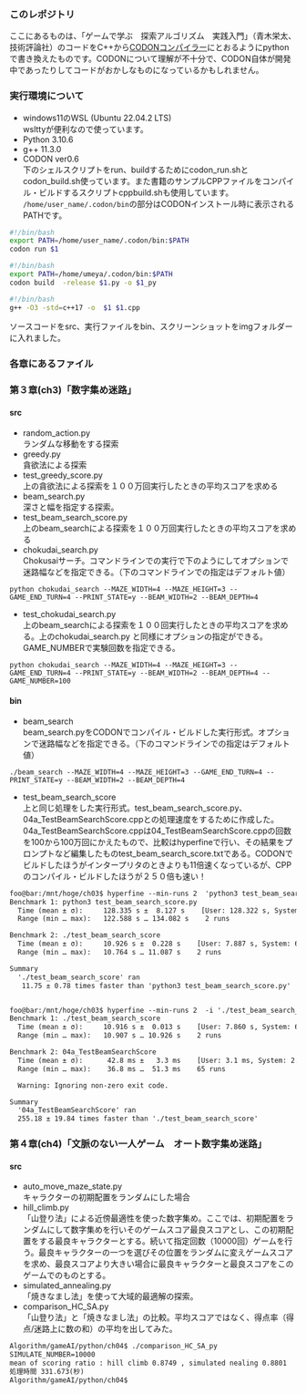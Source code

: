 ### **このレポジトリ**
ここにあるものは、「ゲームで学ぶ　探索アルゴリズム　実践入門」（青木栄太、技術評論社）のコードをC++から[CODONコンパイラー](https://github.com/exaloop/codon)にとおるようにpythonで書き換えたものです。CODONについて理解が不十分で、CODON自体が開発中であったりしてコードがおかしなものになっているかもしれません。

### **実行環境について**
* windows11のWSL (Ubuntu 22.04.2 LTS)<br>wslttyが便利なので使っています。
* Python 3.10.6
* g++ 11.3.0 
* CODON ver0.6<br>下のシェルスクリプトをrun、buildするためにcodon_run.shとcodon_build.sh使っています。また書籍のサンプルCPPファイルをコンパイル・ビルドするスクリプトcppbuild.shも使用しています。<br>
  `/home/user_name/.codon/bin`の部分はCODONインストール時に表示されるPATHです。

```sh:codon_run.sh
#!/bin/bash
export PATH=/home/user_name/.codon/bin:$PATH
codon run $1
```
```sh:codon_build.sh
#!/bin/bash
export PATH=/home/umeya/.codon/bin:$PATH
codon build  -release $1.py -o $1_py
```
```sh:cppbuild.sh
#!/bin/bash
g++ -O3 -std=c++17 -o  $1 $1.cpp
```
ソースコードをsrc、実行ファイルをbin、スクリーンショットをimgフォルダーに入れました。

### **各章にあるファイル**

### 第３章(ch3)「数字集め迷路」
#### src
* random_action.py <br>ランダムな移動をする探索
* greedy.py <br>貪欲法による探索
*  test_greedy_score.py <br>上の貪欲法による探索を１００万回実行したときの平均スコアを求める
*  beam_search.py <br>深さと幅を指定する探索。<br>
*  test_beam_search_score.py <br>上のbeam_searchによる探索を１００万回実行したときの平均スコアを求める
*  chokudai_search.py<br>Chokusaiサーチ。コマンドラインでの実行で下のようにしてオプションで迷路幅などを指定できる。（下のコマンドラインでの指定はデフォルト値）
  ```
python chokudai_search --MAZE_WIDTH=4 --MAZE_HEIGHT=3 --GAME_END_TURN=4 --PRINT_STATE=y --BEAM_WIDTH=2 --BEAM_DEPTH=4
```
*  test_chokudai_search.py<br>上のbeam_searchによる探索を１００回実行したときの平均スコアを求める。上のchokudai_search.py と同様にオプションの指定ができる。GAME_NUMBERで実験回数を指定できる。
```
python chokudai_search --MAZE_WIDTH=4 --MAZE_HEIGHT=3 --GAME_END_TURN=4 --PRINT_STATE=y --BEAM_WIDTH=2 --BEAM_DEPTH=4 --GAME_NUMBER=100
```

#### bin
* beam_search<br>beam_search.pyをCODONでコンパイル・ビルドした実行形式。オプションで迷路幅などを指定できる。（下のコマンドラインでの指定はデフォルト値）
```
./beam_search --MAZE_WIDTH=4 --MAZE_HEIGHT=3 --GAME_END_TURN=4 --PRINT_STATE=y --BEAM_WIDTH=2 --BEAM_DEPTH=4
```
* test_beam_search_score<br>上と同じ処理をした実行形式。test_beam_search_score.py、04a_TestBeamSearchScore.cppとの処理速度をするために作成した。04a_TestBeamSearchScore.cppは04_TestBeamSearchScore.cppの回数を100から100万回にかえたもので、比較はhyperfineで行い、その結果をプロンプトなど編集したものtest_beam_search_score.txtである。CODONでビルドしたほうがインタープリタのときよりも11倍速くなっているが、CPPのコンパイル・ビルドしたほうが２５０倍も速い！
```txt:test_beam_search_score.txt
foo@bar:/mnt/hoge/ch03$ hyperfine --min-runs 2  'python3 test_beam_search_score.py'  './test_beam_search_score'
Benchmark 1: python3 test_beam_search_score.py
  Time (mean ± σ):     128.335 s ±  8.127 s    [User: 128.322 s, System: 0.000 s]
  Range (min … max):   122.588 s … 134.082 s    2 runs

Benchmark 2: ./test_beam_search_score
  Time (mean ± σ):     10.926 s ±  0.228 s    [User: 7.887 s, System: 6.258 s]
  Range (min … max):   10.764 s … 11.087 s    2 runs

Summary
  './test_beam_search_score' ran
   11.75 ± 0.78 times faster than 'python3 test_beam_search_score.py'


foo@bar:/mnt/hoge/ch03$ hyperfine --min-runs 2  -i './test_beam_search_score' '04a_TestBeamSearchScore'
Benchmark 1: ./test_beam_search_score
  Time (mean ± σ):     10.916 s ±  0.013 s    [User: 7.860 s, System: 6.313 s]
  Range (min … max):   10.907 s … 10.926 s    2 runs

Benchmark 2: 04a_TestBeamSearchScore
  Time (mean ± σ):      42.8 ms ±   3.3 ms    [User: 3.1 ms, System: 2.8 ms]
  Range (min … max):    36.8 ms …  51.3 ms    65 runs

  Warning: Ignoring non-zero exit code.

Summary
  '04a_TestBeamSearchScore' ran
  255.18 ± 19.84 times faster than './test_beam_search_score'
```

### 第４章(ch4)「文脈のない一人ゲーム　オート数字集め迷路」
#### src
* auto_move_maze_state.py<br>キャラクターの初期配置をランダムにした場合
* hill_climb.py<br>「山登り法」による近傍最適性を使った数字集め。ここでは、初期配置をランダムにして数字集めを行いそのゲームスコア最良スコアとし、この初期配置をする最良キャラクターとする。続いて指定回数（10000回）ゲームを行う。最良キャラクターの一つを選びその位置をランダムに変えゲームスコアを求め、最良スコアより大きい場合に最良キャラクターと最良スコアをこのゲームでのものとする。
* simulated_annealing.py<br>「焼きなまし法」を使って大域的最適解の探索。
* comparison_HC_SA.py<br>「山登り法」と「焼きなまし法」の比較。平均スコアではなく、得点率（得点/迷路上に数の和）の平均を出してみた。
```txt:HC_SA10000.txt
Algorithm/gameAI/python/ch04$ ./comparison_HC_SA_py
SIMULATE_NUMBER=10000
mean of scoring ratio : hill climb 0.8749 , simulated nealing 0.8801
処理時間 331.673(秒)
Algorithm/gameAI/python/ch04$
```
